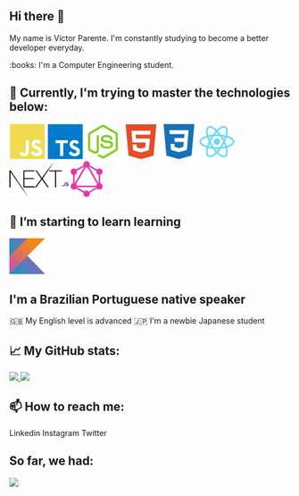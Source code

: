 ## Hi there 👋

<p>My name is Víctor Parente. I'm constantly studying to become a better developer everyday.</p>
<p>:books: I'm a Computer Engineering student.</p>


## :rocket: Currently, I'm trying to master the technologies below:

<span>
 <img height="64px" src="./icons/javascript.svg" alt="JavaScript"/>
 <img height="64px" src="./icons/typescript.svg" alt="TypeScript"/>
 <img height="64px" src="./icons/nodejs.svg" alt="Node"/>
 <img height="64px" src="./icons/html.svg" alt="HTML"/>
 <img height="64px" src="./icons/css3.svg" alt="CSS"/>
 <img height="64px" src="./icons/react.svg" alt="React"/>
 <img height="64px" src="./icons/nextjs.svg" alt="NextJS"/>
 <img height="64px" src="./icons/graphql.svg" alt="GraphQL"/>
</span>


## 🌱 I’m starting to learn learning
<span>
  <img height="64px" src="./icons/kotlin.svg" alt="Kotlin"/>    
</span>


## I'm a Brazilian Portuguese native speaker
:uk: My English level is advanced
:jp: I'm a newbie Japanese student


## :chart_with_upwards_trend: My GitHub stats:
<a href="https://github.com/parvic">
 <img height="150px" src="https://github-readme-stats.vercel.app/api?username=parvic&show_icons=true&include_all_commits=true&theme=tokyonight" />
 <img height="150px" src="https://github-readme-stats.vercel.app/api/top-langs/?username=parvic&layout=compact&theme=tokyonight" />
</a>


## 📫 How to reach me:
<span>
 Linkedin
 Instagram
 Twitter
</span>

## So far, we had:

![](https://visitor-badge.laobi.icu/badge?page_id=parvic.parvic)


<!--
**parvic/parvic** is a ✨ _special_ ✨ repository because its `README.md` (this file) appears on your GitHub profile.

Here are some ideas to get you started:

- 🔭 I’m currently working on ...
- 🌱 I’m currently learning ...
- 👯 I’m looking to collaborate on ...
- 🤔 I’m looking for help with ...
- 💬 Ask me about ...
- 📫 How to reach me: ...
- 😄 Pronouns: ...
- ⚡ Fun fact: ...
-->
